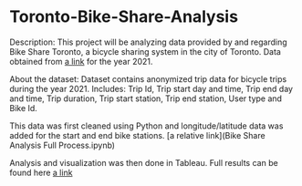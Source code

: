 # Toronto-Bike-Share-Analysis

Description: This project will be analyzing data provided by and regarding Bike Share Toronto, a bicycle sharing system in the city of Toronto. Data obtained from [a link](https://open.toronto.ca/dataset/bike-share-toronto-ridership-data/) for the year 2021.

About the dataset: Dataset contains anonymized trip data for bicycle trips during the year 2021. Includes: Trip Id, Trip start day and time, Trip end day and time, Trip duration, Trip start station, Trip end station, User type and Bike Id.

This data was first cleaned using Python and longitude/latitude data was added for the start and end bike stations. [a relative link](Bike Share Analysis Full Process.ipynb)

Analysis and visualization was then done in Tableau. Full results can be found here [a link](https://public.tableau.com/views/AnalysisofTorontoBikeshareInfo/Dashboard1?:language=en-US&:display_count=n&:origin=viz_share_link)

 <center><iframe src="[https://public.tableau.com/views/ATaleof50Cities/ATaleof50Cities?](https://public.tableau.com/views/AnalysisofTorontoBikeshareInfo/Dashboard1?:language=en-US&:display_count=n&:origin=viz_share_link):embed=y&:display_count=yes&:toolbar=no" width="10

